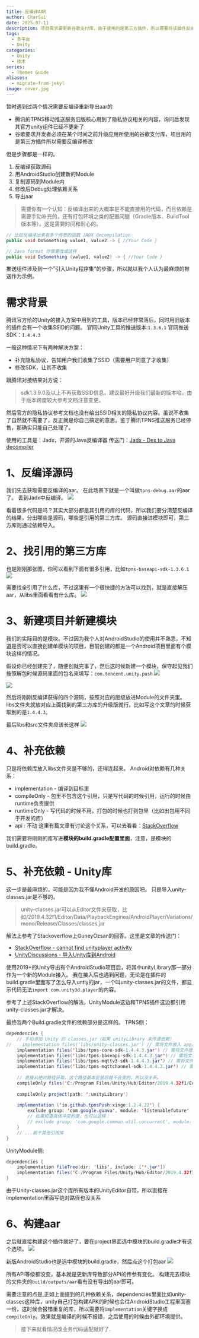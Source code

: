 ```yaml
---
title: 反编译AAR
author: CharSui
date: 2025-07-11
description: 项目需求要更新谷歌支付库，由于使用的是第三方插件，所以需要将该插件反编译修改后重新导出aar
tags:
  - 多平台
  - Unity
categories:
  - Unity
  - 技术
series:
  - Themes Guide
aliases:
  - migrate-from-jekyl
image: cover.jpg
---
```


暂时遇到过两个情况需要反编译重新导出aar的
- 腾讯的TPNS移动推送服务旧版核心用到了隐私协议相关的内容，询问后发现其官方unity组件已经不更新了
- 谷歌要求开发者必须在某个时间之前升级应用所使用的谷歌支付库，项目用的是第三方插件所以需要反编译修改

但是步骤都是一样的。
1. 反编译获取源码
2. 用AndroidStudio创建新的Module
3. 复制源码到Module内
4. 修改后Debug处理依赖关系
5. 导出aar

> 需要你有一个认知：反编译出来的大概率是不能直接用的代码，而且依赖是需要手动补充的，还有打包环境之类的配置问腿（Gradle版本、BuildTool版本等）。这是需要时间和耐心的。
``` Java
// 比如反编译出来有多个传参的函数 JADX decompilation
public void DoSomething value1, value2 -> { //Your Code }

// Java format 你需要改成这样
public void DoSomething (value1, value2) -> { //Your Code }
```


推送组件涉及到一个”引入Unity程序集“的步骤，所以就以我个人认为最麻烦的推送作为示例。

# 需求背景
腾讯官方给的Unity的接入方案中用到的工具，版本已经非常落后，同时用旧版本的插件会有一个收集SSID的问题。
官网Unity工具的推送版本:`1.3.6.1`
官网推送SDK：`1.4.4.3`

一般这种情况下有两种解决方案：
- 补充隐私协议，告知用户我们收集了SSID（需要用户同意了才收集）
- 修改SDK，让其不收集

跟腾讯对接结果对方说：
> sdk1.3.9.0及以上不再获取SSID信息，建议最好升级我们最新的版本哈，由于版本跨度较大参考文档注意变更。

然后官方的隐私协议参考文档也没有给出SSID相关的隐私协议内容。虽说不收集了自然就不需要了，反正就是你自己搞定的意思。鉴于腾讯TPNS推送服务已经停售，那确实只能自己处理了。

使用的工具是：Jadx，开源的Java反编译器
传送门：[Jadx - Dex to Java decompiler](https://github.com/skylot/jadx)

# 1、反编译源码
我们先去获取需要反编译的aar。
在此场景下就是一个叫做`tpns-debug.aar`的aar了。
丢到Jadx中反编译。
![](1.png)

看着很多代码是吗？其实大部分都是其引用的库的代码，所以我们要分清楚反编译的结果，分出哪些是源码，哪些是引用的第三方库。
源码直接进模块即可，第三方库则通过依赖导入。

# 2、找引用的第三方库
也是刚刚那张图，你可以看到下面有很多引用，比如`tpns-baseapi-sdk-1.3.6.1`
![](2.png)

需要找全引用了什么库，不过这里有一个很快捷的方法可以找到，就是直接解压aar，从libs里面看看有什么库。
![](3.png)

# 3、新建项目并新建模块
我们的实际目的是模块。不过因为我个人对AndroidStudio的使用并不熟悉，不知道是否可以直接创建单模块的项目，目前创建的都是一个Android项目里面有个模块这样的情况。

假设你已经创建完了，随便创就完事了，然后这时候新建一个模块，保守起见我们按照解包时候源码里面的包名来填写：`com.tencent.unity.push`
![](4.png)

![](5.png)

然后将刚刚反编译获得的四个源码，按照对应的层级放进Module的文件夹里。
libs文件夹就放对应上面找到的第三方库的升级版就行。比如写这个文章的时候获取到的是`1.4.4.3`。

最后libs和src文件夹应该长这样
![](6.png)
# 4、补充依赖
只是将依赖库放入libs文件夹是不够的，还得连起来。
Android对依赖有几种关系：
- implementation - 编译到目标里
- compileOnly - 包里不包含这个引用，只是写代码的时候引用，运行的时候由runtime负责提供
- runtimeOnly - 写代码的时候不用，打包的时候也打到包里（比如出包用不同于开发的库）
- api : 不动
这里有篇文章有讨论这个关系，可以去看看：[StackOverflow](https://stackoverflow.com/questions/61696863/gradle-compileonly-and-runtimeonly)

我们需要将刚刚的库写进**模块的build.gradle配置里面**，注意，是模块的build.gradle。


# 5、补充依赖 - Unity库
这一步是最麻烦的，可能是因为我不懂Android开发的原因吧。
只是导入unity-classes.jar是不够的。
> unity-classes.jar可以从Editor文件夹获取，比如/2019.4.32f1/Editor/Data/PlaybackEngines/AndroidPlayer/Variations/mono/Release/Classes/classes.jar

解法上参考了Stackoverflow上GuneyOzsan的回答。这里是文章的传送门：
- [StackOverflow - cannot find unityplayer activity](https://stackoverflow.com/questions/61865739/cannot-find-the-unityplayeractivity-class-inside-com-unity3d-player)  
- [UnityDiscussions - 导入Unity库到Android](https://discussions.unity.com/t/integration-unity-as-a-library-in-native-android-app-version-2/759734)


使用2019+的Unity导出有个AndroidStudio项目后，将其中unityLibrary那一部分作为一个新的Module接入。
我在接入后也遇到问题，无论是在插件的build.gradle里面写了怎么导入untiy的jar，一个叫unity-classes.jar的文件，都显示代码无法`import com.unity3d.player`的内容。

参考了上述StackOverflow的解法，UnityModule这边和TPNS插件这边都引用unity-classes.jar才解决。

最终我两个Build.gradle文件的依赖部分是这样的。
TPNS侧：
```java
dependencies {  
    // 手动添加 Unity 的 classes.jar（如果 unityLibrary 未传递依赖）  
//    implementation files('libs/unity-classes.jar') // 需将文件放入 app/libs/ 目录  
    implementation files('libs/tpns-core-sdk-1.4.4.3.jar') // 需将文件放入 app/libs/ 目录  
    implementation files('libs/tpns-baseapi-sdk-1.4.4.3.jar') // 需将文件放入 app/libs/ 目录  
    implementation files('libs/tpns-mqttv3-sdk-1.4.4.3.jar') // 需将文件放入 app/libs/ 目录  
    implementation files('libs/tpns-mqttchannel-sdk-1.4.4.3.jar') // 需将文件放入 app/libs/ 目录  
  
    // 直接从绝对路径获取，这个路径基本安装后就不会变的，所以没关系。  
    compileOnly files('C:/Program Files/Unity/Hub/Editor/2019.4.32f1/Editor/Data/PlaybackEngines/AndroidPlayer/Variations/mono/Release/Classes/classes.jar')  
  
    compileOnly project(path: ':unityLibrary')  
  
    implementation ('io.github.tpnsPush:xinge:1.2.4.22') {  
        exclude group: 'com.google.guava', module: 'listenablefuture'  
        // 如果知道具体冲突的类，也可以这样：  
        // exclude group: 'com.google.common.util.concurrent', module: 'ListenableFuture'  
    }
    // ...若干其他引用库
}
```

UnityModule侧:
```java
dependencies {  
    implementation fileTree(dir: 'libs', include: ['*.jar'])  
    implementation files('C:/Program Files/Unity/Hub/Editor/2019.4.32f1/Editor/Data/PlaybackEngines/AndroidPlayer/Variations/mono/Release/Classes/classes.jar')  
}
```

由于Unity-classes.jar这个库所有版本的UnityEditor自带，所以直接在implementation里面写绝对路径也没关系

# 6、构建aar
之后就直接构建这个插件就好了，要在project界面选中模块的build.gradle才有这个选项。
![](7.png)

新版AndroidStudio也是选中模块的build.gradle，然后点这个打包aar
![](8.png)

所有API等级都没变，基本就是更新库导致部分API的传参有变化。
构建完去模块的文件夹的`build/outputs/aar`看有没有导出的aar即可。

需要注意的点是,正如上面提到的几种依赖关系，dependencies里面比如unity-classes这种库，unity自己打包构建APK的时候也会往AndroidStudio工程里面塞一份，这时候会报错重复的库，所以需要将`implementation`关键字换成`compileOnly`。效果就是编译的时候不报错，之后使用的时候由外部环境提供。

> 接下来就看情况改业务代码适配就好了.